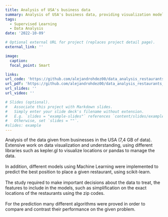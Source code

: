 ```yaml
---
title: Analysis of USA's business data
summary: Analysis of USA's business data, providing visualization models and predictive models for different case studies.
tags:
  - Supervised Learning
  - Data Analysis
date: '2022-10-09'

# Optional external URL for project (replaces project detail page).
external_link: ''

image:
  caption: 
  focal_point: Smart

links:
url_code: 'https://github.com/alejandrohdez00/data_analysis_restaurants_USA'
url_pdf: 'https://github.com/alejandrohdez00/data_analysis_restaurants_USA/blob/main/memoria.pdf'
url_slides: ''
url_video: ''

# Slides (optional).
#   Associate this project with Markdown slides.
#   Simply enter your slide deck's filename without extension.
#   E.g. `slides = "example-slides"` references `content/slides/example-slides.md`.
#   Otherwise, set `slides = ""`.
#slides: example
---
```


Analysis of the data given from businesses in the USA (7,4 GB of data). Extensive work on data visualization and understanding, using different libraries such as kepler.gl to visualize locations or pandas to manage the data.\
\
In addition, different models using Machine Learning were implemented to predict the best position to place a given restaurant, using scikit-learn.\
\
The study required to make important decisions about the data to treat, the features to include in the models, such as simplification on the exact locations of the restaurants using the zip codes.\
\
For the prediction many different algorithms were proved in order to compare and contrast their performance on the given problem.